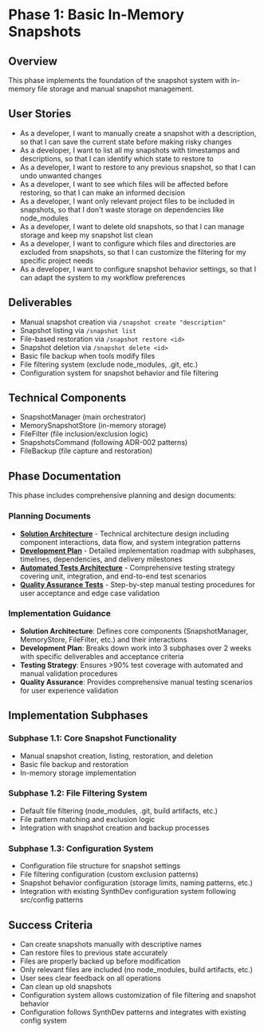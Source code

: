 # Phase 1: Basic In-Memory Snapshots

## Overview

This phase implements the foundation of the snapshot system with in-memory file storage and manual snapshot management.

## User Stories

- As a developer, I want to manually create a snapshot with a description, so that I can save the current state before making risky changes
- As a developer, I want to list all my snapshots with timestamps and descriptions, so that I can identify which state to restore to
- As a developer, I want to restore to any previous snapshot, so that I can undo unwanted changes
- As a developer, I want to see which files will be affected before restoring, so that I can make an informed decision
- As a developer, I want only relevant project files to be included in snapshots, so that I don't waste storage on dependencies like node_modules
- As a developer, I want to delete old snapshots, so that I can manage storage and keep my snapshot list clean
- As a developer, I want to configure which files and directories are excluded from snapshots, so that I can customize the filtering for my specific project needs
- As a developer, I want to configure snapshot behavior settings, so that I can adapt the system to my workflow preferences

## Deliverables

- Manual snapshot creation via `/snapshot create "description"`
- Snapshot listing via `/snapshot list`
- File-based restoration via `/snapshot restore <id>`
- Snapshot deletion via `/snapshot delete <id>`
- Basic file backup when tools modify files
- File filtering system (exclude node_modules, .git, etc.)
- Configuration system for snapshot behavior and file filtering

## Technical Components

- SnapshotManager (main orchestrator)
- MemorySnapshotStore (in-memory storage)
- FileFilter (file inclusion/exclusion logic)
- SnapshotsCommand (following ADR-002 patterns)
- FileBackup (file capture and restoration)

## Phase Documentation

This phase includes comprehensive planning and design documents:

### Planning Documents

- **[Solution Architecture](./solution_architecture.md)** - Technical architecture design including component interactions, data flow, and system integration patterns
- **[Development Plan](./development_plan.md)** - Detailed implementation roadmap with subphases, timelines, dependencies, and delivery milestones
- **[Automated Tests Architecture](./automated_tests_architecture.md)** - Comprehensive testing strategy covering unit, integration, and end-to-end test scenarios
- **[Quality Assurance Tests](./quality_assurance_tests.md)** - Step-by-step manual testing procedures for user acceptance and edge case validation

### Implementation Guidance

- **Solution Architecture**: Defines core components (SnapshotManager, MemoryStore, FileFilter, etc.) and their interactions
- **Development Plan**: Breaks down work into 3 subphases over 2 weeks with specific deliverables and acceptance criteria
- **Testing Strategy**: Ensures >90% test coverage with automated and manual validation procedures
- **Quality Assurance**: Provides comprehensive manual testing scenarios for user experience validation

## Implementation Subphases

### Subphase 1.1: Core Snapshot Functionality

- Manual snapshot creation, listing, restoration, and deletion
- Basic file backup and restoration
- In-memory storage implementation

### Subphase 1.2: File Filtering System

- Default file filtering (node_modules, .git, build artifacts, etc.)
- File pattern matching and exclusion logic
- Integration with snapshot creation and backup processes

### Subphase 1.3: Configuration System

- Configuration file structure for snapshot settings
- File filtering configuration (custom exclusion patterns)
- Snapshot behavior configuration (storage limits, naming patterns, etc.)
- Integration with existing SynthDev configuration system following src/config patterns

## Success Criteria

- Can create snapshots manually with descriptive names
- Can restore files to previous state accurately
- Files are properly backed up before modification
- Only relevant files are included (no node_modules, build artifacts, etc.)
- User sees clear feedback on all operations
- Can clean up old snapshots
- Configuration system allows customization of file filtering and snapshot behavior
- Configuration follows SynthDev patterns and integrates with existing config system
